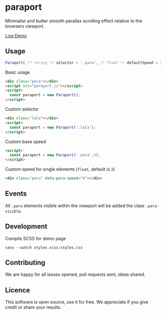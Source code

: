 # paraport

Minimalist and butter smooth parallax scrolling effect relative to the browsers viewport.

[Live Demo](https://encoding-group.github.io/paraport/)

## Usage

```js
Paraport( /* string */ selector = '.para', /* float */ defaultSpeed = 2);
```

Basic usage
```html
<div class="para"></div>
<script src="paraport.js"></script>
<script>
  const paraport = new Paraport();
</script>
```

Custom selector
```html
<div class="lala"></div>
<script>
  const paraport = new Paraport('.lala');
</script>
```

Custom base speed
```html
<script>
  const paraport = new Paraport('.para',4);
</script>
```

Custom speed for single elements (`float`, default is `2`)
```html
<div class="para" data-para-speed="4"></div>
```

## Events
All `.para` elements visible within the viewport will be added the class `.para-visible`.

## Development
Compile SCSS for demo page
```
sass --watch styles.scss:styles.css
```

## Contributing
We are happy for all issues opened, pull requests sent, ideas shared.

## Licence
This software is open source, use it for free. We appreciate if you give credit or share your results.

